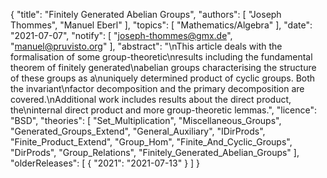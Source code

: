 {
    "title": "Finitely Generated Abelian Groups",
    "authors": [
        "Joseph Thommes",
        "Manuel Eberl"
    ],
    "topics": [
        "Mathematics/Algebra"
    ],
    "date": "2021-07-07",
    "notify": [
        "joseph-thommes@gmx.de",
        "manuel@pruvisto.org"
    ],
    "abstract": "\nThis article deals with the formalisation of some group-theoretic\nresults including the fundamental theorem of finitely generated\nabelian groups characterising the structure of these groups as a\nuniquely determined product of cyclic groups. Both the invariant\nfactor decomposition and the primary decomposition are covered.\nAdditional work includes results about the direct product, the\ninternal direct product and more group-theoretic lemmas.",
    "licence": "BSD",
    "theories": [
        "Set_Multiplication",
        "Miscellaneous_Groups",
        "Generated_Groups_Extend",
        "General_Auxiliary",
        "IDirProds",
        "Finite_Product_Extend",
        "Group_Hom",
        "Finite_And_Cyclic_Groups",
        "DirProds",
        "Group_Relations",
        "Finitely_Generated_Abelian_Groups"
    ],
    "olderReleases": [
        {
            "2021": "2021-07-13"
        }
    ]
}
